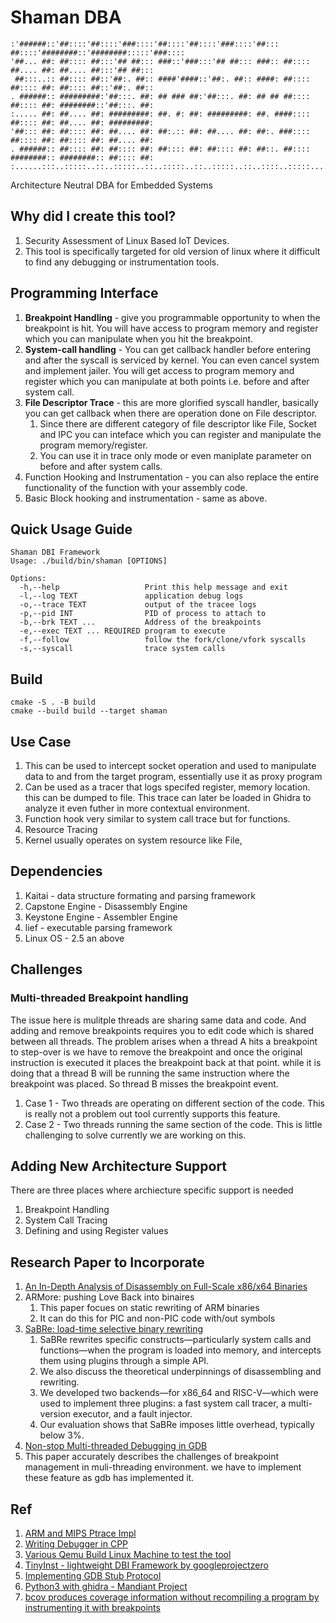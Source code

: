 # Shaman DBA

```
:'######::'##::::'##::::'###::::'##::::'##::::'###::::'##::: ##::::'########::'########:::::'###::::
'##... ##: ##:::: ##:::'## ##::: ###::'###:::'## ##::: ###:: ##:::: ##.... ##: ##.... ##:::'## ##:::
 ##:::..:: ##:::: ##::'##:. ##:: ####'####::'##:. ##:: ####: ##:::: ##:::: ##: ##:::: ##::'##:. ##::
. ######:: #########:'##:::. ##: ## ### ##:'##:::. ##: ## ## ##:::: ##:::: ##: ########::'##:::. ##:
:..... ##: ##.... ##: #########: ##. #: ##: #########: ##. ####:::: ##:::: ##: ##.... ##: #########:
'##::: ##: ##:::: ##: ##.... ##: ##:.:: ##: ##.... ##: ##:. ###:::: ##:::: ##: ##:::: ##: ##.... ##:
. ######:: ##:::: ##: ##:::: ##: ##:::: ##: ##:::: ##: ##::. ##:::: ########:: ########:: ##:::: ##:
:......:::..:::::..::..:::::..::..:::::..::..:::::..::..::::..:::::........:::........:::..:::::..::
```

Architecture Neutral DBA for Embedded Systems

## Why did I create this tool?

1. Security Assessment of Linux Based IoT Devices.
1. This tool is specifically targeted for old version of linux where it difficult to find any debugging or instrumentation tools.

## Programming Interface

1. **Breakpoint Handling** - give you programmable opportunity to when the breakpoint is hit. You will have access to program memory and register which you can manipulate when you hit the breakpoint.
1. **System-call handling** - You can get callback handler before entering and after the syscall is serviced by kernel. You can even cancel system and implement jailer. You will get access to program memory and register which you can manipulate at both points i.e. before and after system call.
1. **File Descriptor Trace** - this are more glorified syscall handler, basically you can get callback when there are operation done on File descriptor.
	1. Since there are different category of file descriptor like File, Socket and IPC you can inteface which you can register and manipulate the program memory/register.
	1. You can use it in trace only mode or even maniplate parameter on before and after system calls.
1. Function Hooking and Instrumentation - you can also replace the entire functionality of the function with your assembly code.
1. Basic Block hooking and instrumentation - same as above.

## Quick Usage Guide 

```shell
Shaman DBI Framework
Usage: ./build/bin/shaman [OPTIONS]

Options:
  -h,--help                   Print this help message and exit
  -l,--log TEXT               application debug logs
  -o,--trace TEXT             output of the tracee logs
  -p,--pid INT                PID of process to attach to
  -b,--brk TEXT ...           Address of the breakpoints
  -e,--exec TEXT ... REQUIRED program to execute
  -f,--follow                 follow the fork/clone/vfork syscalls
  -s,--syscall                trace system calls

```
## Build


```shell
cmake -S . -B build
cmake --build build --target shaman
```

## Use Case

1. This can be used to intercept socket operation and used to manipulate data to and from the target program, essentially use it as proxy program
1. Can be used as a tracer that logs specifed register, memory location. this can be dumped to file. This trace can later be loaded in Ghidra to analyze it even futher in more contextual environment.
1. Function hook very similar to system call trace but for functions.
1. Resource Tracing
  1. Kernel usually operates on system resource like File, 

## Dependencies

1. Kaitai - data structure formating and parsing framework
1. Capstone Engine - Disassembly Engine
1. Keystone Engine - Assembler Engine
1. lief - executable parsing framework
1. Linux OS - 2.5 an above

## Challenges

### Multi-threaded Breakpoint handling

The issue here is mulitple threads are sharing same data and code. And adding and remove breakpoints requires you to edit code which is shared between all threads.
The problem arises when a thread A hits a breakpoint to step-over is we have to remove the breakpoint and once the original instruction is executed it places the breakpoint back at that point. while it is doing that a thread B will be running the same instruction where the breakpoint was placed. So thread B misses the breakpoint event.

1. Case 1 - Two threads are operating on different section of the code. This is really not a problem out tool currently supports this feature.
1. Case 2 - Two threads running the same section of the code. This is little challenging to solve currently we are working on this.

## Adding New Architecture Support

There are three places where archiecture specific support is needed
1. Breakpoint Handling
1. System Call Tracing
1. Defining and using Register values

## Research Paper to Incorporate

1. [An In-Depth Analysis of Disassembly on Full-Scale x86/x64 Binaries](https://www.usenix.org/system/files/conference/usenixsecurity16/sec16_paper_andriesse.pdf)
1. ARMore: pushing Love Back into binaires
	1. This paper focues on static rewriting of ARM binaries
	1. It can do this for PIC and non-PIC code with/out symbols
1. [SaBRe: load-time selective binary rewriting](https://link.springer.com/content/pdf/10.1007/s10009-021-00644-w.pdf?pdf=button)
	1. SaBRe rewrites specific constructs—particularly system calls and functions—when the program is loaded into memory, and intercepts them using plugins through a simple API.
	1. We also discuss the theoretical underpinnings of disassembling and rewriting.
	1. We developed two backends—for x86_64 and RISC-V—which were used to implement three plugins: a fast system call tracer, a multi-version executor, and a fault injector.
	1. Our evaluation shows that SaBRe imposes little overhead, typically below 3%.
1. [Non-stop Multi-threaded Debugging in GDB](https://s3.amazonaws.com/arena-attachments/309033/6f46f21a0abfe4de8f56468953378dfb.pdf)
  1. This paper accurately describes the challenges of breakpoint management in muli-threading environment. we have to implement these feature as gdb has implemented it.

## Ref
1. [ARM and MIPS Ptrace Impl](https://github.com/aleden/ptracetricks/blob/main/ptracetricks.cpp)
1. [Writing Debugger in CPP](https://blog.tartanllama.xyz/writing-a-linux-debugger-source-signal/)
1. [Various Qemu Build Linux Machine to test the tool](https://people.debian.org/~aurel32/qemu/)
2. [TinyInst - lightweight DBI Framework by googleprojectzero](https://github.com/googleprojectzero/TinyInst/)
3. [Implementing GDB Stub Protocol](https://medium.com/swlh/implement-gdb-remote-debug-protocol-stub-from-scratch-1-a6ab2015bfc5)
1. [Python3 with ghidra - Mandiant Project](https://github.com/mandiant/Ghidrathon)
2. [bcov produces coverage information without recompiling a program by instrumenting it with breakpoints](https://bcov.sourceforge.net/)
